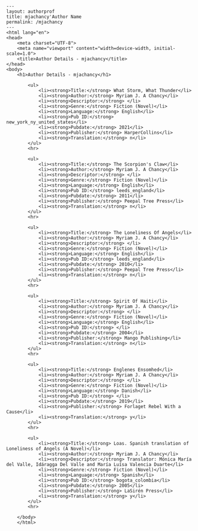 
    ---
    layout: authorprof
    title: mjachancy'Author Name 
    permalink: /mjachancy
    ---
    <html lang="en">
    <head>
        <meta charset="UTF-8">
        <meta name="viewport" content="width=device-width, initial-scale=1.0">
        <title>Author Details - mjachancy</title>
    </head>
    <body>
        <h1>Author Details - mjachancy</h1>
        
            <ul>
                <li><strong>Title:</strong> What Storm, What Thunder</li>
                <li><strong>Author:</strong> Myriam J. A Chancy</li>
                <li><strong>Descriptor:</strong> </li>
                <li><strong>Genre:</strong> Fiction (Novel)</li>
                <li><strong>Language:</strong> English</li>
                <li><strong>Pub ID:</strong> new_york_ny_united_states</li>
                <li><strong>Pubdate:</strong> 2021</li>
                <li><strong>Publisher:</strong> HarperCollins</li>
                <li><strong>Translation:</strong> n</li>
            </ul>
            <hr>
            
            <ul>
                <li><strong>Title:</strong> The Scorpion's Claw</li>
                <li><strong>Author:</strong> Myriam J. A Chancy</li>
                <li><strong>Descriptor:</strong> </li>
                <li><strong>Genre:</strong> Fiction (Novel)</li>
                <li><strong>Language:</strong> English</li>
                <li><strong>Pub ID:</strong> leeds_england</li>
                <li><strong>Pubdate:</strong> 2011</li>
                <li><strong>Publisher:</strong> Peepal Tree Press</li>
                <li><strong>Translation:</strong> n</li>
            </ul>
            <hr>
            
            <ul>
                <li><strong>Title:</strong> The Loneliness Of Angels</li>
                <li><strong>Author:</strong> Myriam J. A Chancy</li>
                <li><strong>Descriptor:</strong> </li>
                <li><strong>Genre:</strong> Fiction (Novel)</li>
                <li><strong>Language:</strong> English</li>
                <li><strong>Pub ID:</strong> leeds_england</li>
                <li><strong>Pubdate:</strong> 2010</li>
                <li><strong>Publisher:</strong> Peepal Tree Press</li>
                <li><strong>Translation:</strong> n</li>
            </ul>
            <hr>
            
            <ul>
                <li><strong>Title:</strong> Spirit Of Haiti</li>
                <li><strong>Author:</strong> Myriam J. A Chancy</li>
                <li><strong>Descriptor:</strong> </li>
                <li><strong>Genre:</strong> Fiction (Novel)</li>
                <li><strong>Language:</strong> English</li>
                <li><strong>Pub ID:</strong> </li>
                <li><strong>Pubdate:</strong> 2004</li>
                <li><strong>Publisher:</strong> Mango Publishing</li>
                <li><strong>Translation:</strong> n</li>
            </ul>
            <hr>
            
            <ul>
                <li><strong>Title:</strong> Englenes Ensomhed</li>
                <li><strong>Author:</strong> Myriam J. A Chancy</li>
                <li><strong>Descriptor:</strong> </li>
                <li><strong>Genre:</strong> Fiction (Novel)</li>
                <li><strong>Language:</strong> Danish</li>
                <li><strong>Pub ID:</strong> </li>
                <li><strong>Pubdate:</strong> 2019</li>
                <li><strong>Publisher:</strong> Forlaget Rebel With a Cause</li>
                <li><strong>Translation:</strong> y</li>
            </ul>
            <hr>
            
            <ul>
                <li><strong>Title:</strong> Loas. Spanish translation of Loneliness of Angels (A Novel)</li>
                <li><strong>Author:</strong> Myriam J. A Chancy</li>
                <li><strong>Descriptor:</strong> Translator: Mónica María del Valle, Idáragga Del Valle and María Luísa Valencia Duarte</li>
                <li><strong>Genre:</strong> Fiction (Novel)</li>
                <li><strong>Language:</strong> Spanish</li>
                <li><strong>Pub ID:</strong> bogota_colombia</li>
                <li><strong>Pubdate:</strong> 2005</li>
                <li><strong>Publisher:</strong> LaSirén Press</li>
                <li><strong>Translation:</strong> y</li>
            </ul>
            <hr>
            
        </body>
        </html>
        